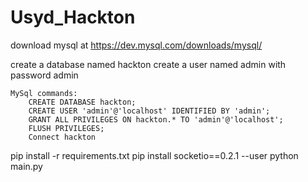 # Usyd_Hackton

download mysql at https://dev.mysql.com/downloads/mysql/

create a database named hackton
create a user named admin with password admin

    MySql commands:
        CREATE DATABASE hackton;
        CREATE USER 'admin'@'localhost' IDENTIFIED BY 'admin';
        GRANT ALL PRIVILEGES ON hackton.* TO 'admin'@'localhost';
        FLUSH PRIVILEGES;
        Connect hackton
pip install -r requirements.txt
pip install socketio==0.2.1 --user
python main.py
